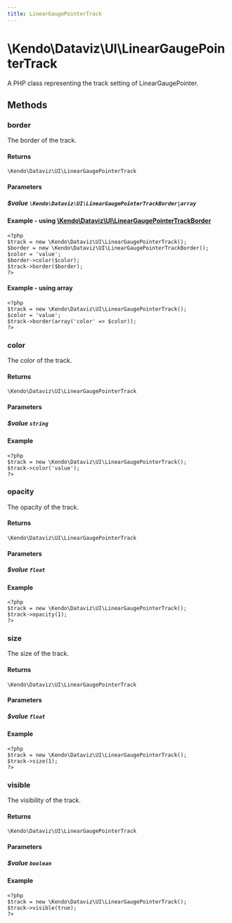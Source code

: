 ```yaml
---
title: LinearGaugePointerTrack
---
```


# \Kendo\Dataviz\UI\LinearGaugePointerTrack

A PHP class representing the track setting of LinearGaugePointer.


## Methods

### border

The border of the track.

#### Returns
`\Kendo\Dataviz\UI\LinearGaugePointerTrack`

#### Parameters

##### $value `\Kendo\Dataviz\UI\LinearGaugePointerTrackBorder|array`


#### Example - using [\Kendo\Dataviz\UI\LinearGaugePointerTrackBorder](/kendo-ui/api/wrappers/php/Kendo/Dataviz/UI/LinearGaugePointerTrackBorder)
    <?php
    $track = new \Kendo\Dataviz\UI\LinearGaugePointerTrack();
    $border = new \Kendo\Dataviz\UI\LinearGaugePointerTrackBorder();
    $color = 'value';
    $border->color($color);
    $track->border($border);
    ?>

#### Example - using array

    <?php
    $track = new \Kendo\Dataviz\UI\LinearGaugePointerTrack();
    $color = 'value';
    $track->border(array('color' => $color));
    ?>

### color
The color of the track.

#### Returns
`\Kendo\Dataviz\UI\LinearGaugePointerTrack`

#### Parameters

##### $value `string`



#### Example 
    <?php
    $track = new \Kendo\Dataviz\UI\LinearGaugePointerTrack();
    $track->color('value');
    ?>

### opacity
The opacity of the track.

#### Returns
`\Kendo\Dataviz\UI\LinearGaugePointerTrack`

#### Parameters

##### $value `float`



#### Example 
    <?php
    $track = new \Kendo\Dataviz\UI\LinearGaugePointerTrack();
    $track->opacity(1);
    ?>

### size
The size of the track.

#### Returns
`\Kendo\Dataviz\UI\LinearGaugePointerTrack`

#### Parameters

##### $value `float`



#### Example 
    <?php
    $track = new \Kendo\Dataviz\UI\LinearGaugePointerTrack();
    $track->size(1);
    ?>

### visible
The visibility of the track.

#### Returns
`\Kendo\Dataviz\UI\LinearGaugePointerTrack`

#### Parameters

##### $value `boolean`



#### Example 
    <?php
    $track = new \Kendo\Dataviz\UI\LinearGaugePointerTrack();
    $track->visible(true);
    ?>

